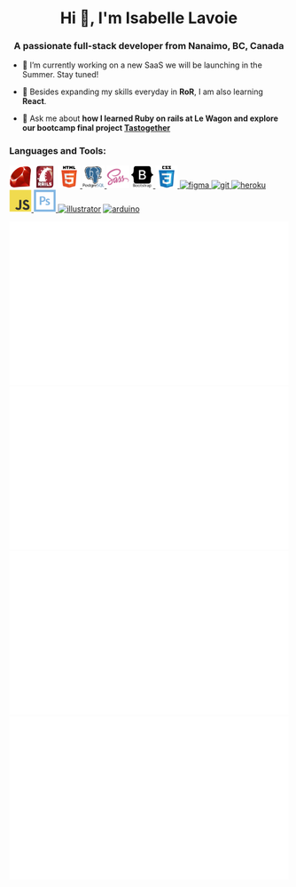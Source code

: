<h1 align="center">Hi 👋, I'm Isabelle Lavoie</h1>
<h3 align="center">A passionate full-stack developer from Nanaimo, BC, Canada</h3>

- 🔭 I’m currently working on a new SaaS we will be launching in the Summer. Stay tuned!

- 🌱 Besides expanding my skills everyday in **RoR**, I am also learning **React**.

- 💬 Ask me about **how I learned Ruby on rails at Le Wagon and explore our bootcamp final project [Tastogether](https://github.com/MmeIsabelle/tastogether)**

<h3 align="left">Languages and Tools:</h3>
<p align="left"> <a href="https://www.ruby-lang.org/en/" target="_blank"> <img src="https://raw.githubusercontent.com/devicons/devicon/master/icons/ruby/ruby-original.svg" alt="ruby" width="40" height="40"/></a>
<a href="https://rubyonrails.org" target="_blank"><img src="https://raw.githubusercontent.com/devicons/devicon/master/icons/rails/rails-original-wordmark.svg" alt="rails" width="40" height="40"/></a>
<a href="https://www.w3.org/html/" target="_blank"> <img src="https://raw.githubusercontent.com/devicons/devicon/master/icons/html5/html5-original-wordmark.svg" alt="html5" width="40" height="40"/> </a>
<a href="https://www.postgresql.org" target="_blank"><img src="https://raw.githubusercontent.com/devicons/devicon/master/icons/postgresql/postgresql-original-wordmark.svg" alt="postgresql" width="40" height="40"/> </a> <a href="https://sass-lang.com" target="_blank"></a> 
  <img src="https://raw.githubusercontent.com/devicons/devicon/master/icons/sass/sass-original.svg" alt="sass" width="40" height="40"/> <a href="https://getbootstrap.com" target="_blank"> 
  <img src="https://raw.githubusercontent.com/devicons/devicon/master/icons/bootstrap/bootstrap-plain-wordmark.svg" alt="bootstrap" width="40" height="40"/> </a> <a href="https://www.w3schools.com/css/" target="_blank"> 
  <img src="https://raw.githubusercontent.com/devicons/devicon/master/icons/css3/css3-original-wordmark.svg" alt="css3" width="40" height="40"/> </a> 
<a href="https://www.figma.com/" target="_blank"> <img src="https://www.vectorlogo.zone/logos/figma/figma-icon.svg" alt="figma" width="40" height="40"/> </a> 
<a href="https://git-scm.com/" target="_blank"> <img src="https://www.vectorlogo.zone/logos/git-scm/git-scm-icon.svg" alt="git" width="40" height="40"/> </a> 
<a href="https://heroku.com" target="_blank"><img src="https://www.vectorlogo.zone/logos/heroku/heroku-icon.svg" alt="heroku" width="40" height="40"/> </a> 
<a href="https://developer.mozilla.org/en-US/docs/Web/JavaScript" target="_blank"> <img src="https://raw.githubusercontent.com/devicons/devicon/master/icons/javascript/javascript-original.svg" alt="javascript" width="40" height="40"/> </a> 
<a href="https://www.photoshop.com/en" target="_blank"><img src="https://raw.githubusercontent.com/devicons/devicon/master/icons/photoshop/photoshop-line.svg" alt="photoshop" width="40" height="40"/> </a>
<a href="https://www.adobe.com/in/products/illustrator.html" target="_blank"><img src="https://www.vectorlogo.zone/logos/adobe_illustrator/adobe_illustrator-icon.svg" alt="illustrator" width="40" height="40"/></a> 
<a href="https://www.arduino.cc/" target="_blank"> <img src="https://cdn.worldvectorlogo.com/logos/arduino-1.svg" alt="arduino" width="40" height="40"/></a>
<!-- <img align="left" src="https://github-readme-stats.vercel.app/api/top-langs?username=mmeisabelle&show_icons=true&locale=en&layout=compact" alt="mmeisabelle" /></p>

<p>&nbsp;<img align="center" src="https://github-readme-stats.vercel.app/api?username=mmeisabelle&show_icons=true&locale=en" alt="mmeisabelle" /></p> -->

<div>

![](https://raw.githubusercontent.com/MmeIsabelle/github-stats/master/generated/languages.svg#gh-dark-mode-only)
![](https://raw.githubusercontent.com/MmeIsabelle/github-stats/master/generated/languages.svg#gh-light-mode-only)
![](https://raw.githubusercontent.com/MmeIsabelle/github-stats/master/generated/overview.svg#gh-dark-mode-only)
![](https://raw.githubusercontent.com/MmeIsabelle/github-stats/master/generated/overview.svg#gh-light-mode-only)
</div>
